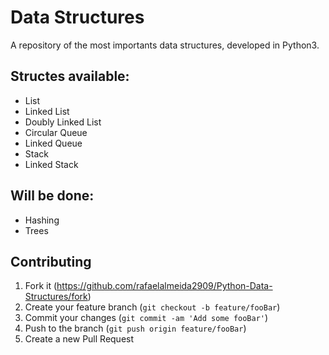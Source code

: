 # Data Structures

A repository of the most importants data structures, developed in Python3.

## Structes available:

* List
* Linked List
* Doubly Linked List
* Circular Queue
* Linked Queue
* Stack
* Linked Stack
  
## Will be done:

* Hashing
* Trees

## Contributing

1. Fork it (<https://github.com/rafaelalmeida2909/Python-Data-Structures/fork>)
2. Create your feature branch (`git checkout -b feature/fooBar`)
3. Commit your changes (`git commit -am 'Add some fooBar'`)
4. Push to the branch (`git push origin feature/fooBar`)
5. Create a new Pull Request
